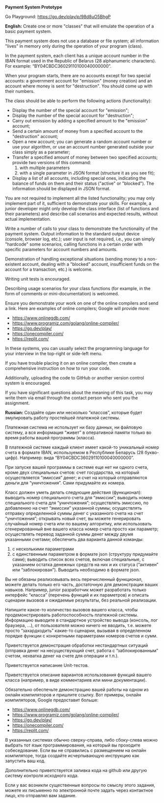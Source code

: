 **Payment System Prototype**

Go Playground: https://go.dev/play/p/98d8uO5BhgP

**English:** 
Create one or more "classes" that will emulate the operation of a basic payment system.

This payment system does not use a database or file system; all information "lives" in memory only during the operation of your program (class).

In the payment system, each client has a unique account number in the IBAN format used in the Republic of Belarus (28 alphanumeric characters). For example: “BY04CBDC36029110100040000000”.

When your program starts, there are no accounts except for two special accounts: a government account for "emission" (money creation) and an account where money is sent for "destruction". You should come up with their numbers.

The class should be able to perform the following actions (functionality):
- Display the number of the special account for "emission";
- Display the number of the special account for "destruction";
- Carry out emission by adding a specified amount to the "emission" account;
- Send a certain amount of money from a specified account to the "destruction" account;
- Open a new account; you can generate a random account number or use your algorithm, or use an account number generated outside your class simply as a parameter;
- Transfer a specified amount of money between two specified accounts; provide two versions of this command:
  1) with multiple parameters
  2) with a single parameter in JSON format (structure it as you see fit);
- Display a list of all accounts, including special ones, indicating the balance of funds on them and their status ("active" or "blocked"). The information should be displayed in JSON format.

You are not required to implement all the listed functionality; you may only implement part of it, sufficient to demonstrate your skills. For example, a junior developer might only develop the class interface (list of functions and their parameters) and describe call scenarios and expected results, without actual implementation.

Write a number of calls to your class to demonstrate the functionality of the payment system. Output information to the standard output device (console, browser log, etc.); user input is not required, i.e., you can simply "hardcode" some scenarios, calling functions in a certain order with specific parameters for account numbers and amounts.

Demonstration of handling exceptional situations (sending money to a non-existent account, dealing with a "blocked" account, insufficient funds on the account for a transaction, etc.) is welcome.

Writing unit tests is encouraged.

Describing usage scenarios for your class functions (for example, in the form of comments or mini-documentation) is welcomed.

Ensure you demonstrate your work on one of the online compilers and send a link. Here are examples of online compilers; Google will provide more:
- https://www.onlinegdb.com/
- https://www.programiz.com/golang/online-compiler/
- https://go.dev/play/
- https://onecompiler.com/
- https://replit.com/

In these systems, you can usually select the programming language for your interview in the top-right or side-left menu.

If you have trouble placing it on an online compiler, then create a comprehensive instruction on how to run your code.

Additionally, uploading the code to GitHub or another version control system is encouraged.

If you have significant questions about the meaning of this task, you may write them via email through the contact person who sent you the assignment.

**Russian:**
Создайте один или несколько “классов”, которые будет эмулировать работу простейшей платежной системы.

Платежная система не использует ни базу данных, ни файловую систему, а вся информация “живет” в оперативной памяти только во время работы вашей программы (класса).

В платежной системе каждый клиент имеет какой-то уникальный номер счета в формате IBAN, используемом в Республике Беларусь (28 букво-цифр). Например: вида “BY04CBDC36029110100040000000”. 

При запуске вашей программы в системе еще нет ни одного счета, кроме двух специальных счетов: счет государства, на который осуществляется “эмиссия” денег; и счет на который отправляются деньги для “уничтожения”. Сами придумайте их номера.

Класс должен уметь делать следующие действия (функционал):
выводить номер специального счета для “эмиссии”;
выводить номер специального счета для “уничтожения”;
осуществлять эмиссию, по добавлению на счет “эмиссии” указанной суммы;
осуществлять отправку определенной суммы денег с указанного счета на счет “уничтожения”;
открывать новый счет, вы можете генерировать случайный номер счета или по вашему алгоритму, или использовать сгенерированный вне вашего класса номер счета просто как параметр;
осуществлять перевод заданной суммы денег между двумя указанными счетами; обеспечить два варианта данной команды: 
1) с несколькими параметрами
2) с единственным параметром в формате json (структуру придумайте сами);
выводить список всех счетов, включая специальные, с указанием остатка денежных средств на них и их статуса (“активен” или “заблокирован”). Выводить необходимо в формате json.


Вы не обязаны реализовывать весь перечисленный функционал, можете делать только его часть, достаточную для демонстрации ваших навыков. Например, junior разработчик может разработать только интерфейс “класса” (перечень функций и их параметров) и описать сценарии вызовов и ожидаемые результаты, без реальной реализации.

Напишите какое-то количество вызовов вашего класса, чтобы продемонстрировать работоспособность платежной системы. Информацию выводите в стандартное устройство вывода (консоль, лог браузера, …), от пользователя можно ничего не вводить, т.е. можете просто “захардкодить” какие-то сценарии, вызывая в определенном порядке функции с конкретными параметрами номеров счетов и сумм.

Приветствуется демонстрация обработки нестандартных ситуаций (отправка денег на несуществующий счет, работа с “заблокированным” счетом, нехватка денег на счете для операции и т.п.).

Приветствуется написание Unit-тестов.

Приветствуется описание вариантов использования функций вашего класса (например, в виде комментариев или мини документации).

Обязательно обеспечьте демонстрацию вашей работы на одном из онлайн компиляторов и пришлите ссылку. Вот примеры, онлайн компиляторов, Google предоставит больше:
- https://www.onlinegdb.com/
- https://www.programiz.com/golang/online-compiler/
- https://go.dev/play/
- https://onecompiler.com/
- https://replit.com/

В указанных системах обычно сверху-справа, либо сбоку-слева можно выбрать тот язык программирования, на который вы проходите собеседование.
Если вы не справились с размещением на онлайн компиляторе, тогда создайте исчерпывающую инструкцию как запустить ваш код.

Дополнительно приветствуется заливка кода на github или другую систему контроля исходного кода.

Если у вас возникли существенные вопросы по смыслу этого задания, можете их письменно по электронной почте задать через контактное лицо, кто отправлял вам задание.


